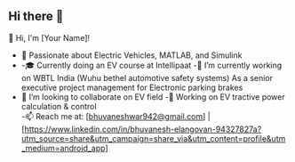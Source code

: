 ## Hi there 👋

<!--
**BhuvaneshElangovan/BhuvaneshElangovan** is a ✨ _special_ ✨ repository because its `README.md` (this file) appears on your GitHub profile.

Here are some ideas to get you started:

--> 👋 Hi, I'm [Your Name]!
- 🔋 Passionate about Electric Vehicles, MATLAB, and Simulink
- -🎓 Currently doing an EV course at Intellipaat
-🔭 I’m currently working on WBTL India (Wuhu bethel automotive safety systems) As a senior executive project management for Electronic parking brakes
 - 👯 I’m looking to collaborate on EV field
-🚀 Working on EV tractive power calculation & control  
-📫 Reach me at: [bhuvaneshwar942@gmail.com] | [https://www.linkedin.com/in/bhuvanesh-elangovan-94327827a?utm_source=share&utm_campaign=share_via&utm_content=profile&utm_medium=android_app]



